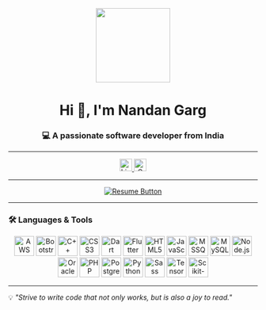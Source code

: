 <div align="center">
  <!-- Animated GIF -->
  <img height="150" src="https://media.giphy.com/media/hvRJCLFzcasrR4ia7z/giphy.gif" />
</div>

<h1 align="center">Hi 👋, I'm Nandan Garg</h1>
<h3 align="center">💻 A passionate software developer from India</h3>

---

<!-- Social Badges -->
<div align="center">
  <a href="https://www.linkedin.com/in/nandan-garg-25a1b0252/" target="_blank">
    <img src="https://img.shields.io/static/v1?message=LinkedIn&logo=linkedin&label=&color=0077B5&logoColor=white&labelColor=&style=for-the-badge" height="25" alt="LinkedIn Logo"/>
  </a>
  <a href="mailto:nandangarg.65@gmail.com" target="_blank">
    <img src="https://img.shields.io/static/v1?message=Gmail&logo=gmail&label=&color=D14836&logoColor=white&labelColor=&style=for-the-badge" height="25" alt="Gmail Logo"/>
  </a>
</div>

---

<!-- Resume Button -->
<div align="center">
  <a href="https://drive.google.com/file/d/1rDG0gdHdvm1uAA3OpXafKQgCucg3AMd8/view?usp=sharing" target="_blank">
    <img src="https://img.shields.io/badge/View%20Resume-4CAF50?style=for-the-badge&logo=adobeacrobatreader&logoColor=white" alt="Resume Button"/>
  </a>
</div>

---

<!-- Languages & Tools -->
### 🛠 Languages & Tools
<p align="center"> 
    <img src="https://cdn.jsdelivr.net/gh/devicons/devicon/icons/amazonwebservices/amazonwebservices-original-wordmark.svg" height="40" alt="AWS"/>
    <img src="https://cdn.jsdelivr.net/gh/devicons/devicon/icons/bootstrap/bootstrap-original-wordmark.svg" height="40" alt="Bootstrap"/>
    <img src="https://cdn.jsdelivr.net/gh/devicons/devicon/icons/cplusplus/cplusplus-original.svg" height="40" alt="C++"/>
    <img src="https://cdn.jsdelivr.net/gh/devicons/devicon/icons/css3/css3-original-wordmark.svg" height="40" alt="CSS3"/>
    <img src="https://cdn.jsdelivr.net/gh/devicons/devicon/icons/dart/dart-original.svg" height="40" alt="Dart"/>
    <img src="https://cdn.jsdelivr.net/gh/devicons/devicon/icons/flutter/flutter-original.svg" height="40" alt="Flutter"/>
    <img src="https://cdn.jsdelivr.net/gh/devicons/devicon/icons/html5/html5-original-wordmark.svg" height="40" alt="HTML5"/>
    <img src="https://cdn.jsdelivr.net/gh/devicons/devicon/icons/javascript/javascript-original.svg" height="40" alt="JavaScript"/>
    <img src="https://upload.wikimedia.org/wikipedia/commons/8/87/Sql_data_base_with_logo.png" height="40" alt="MSSQL"/>
    <img src="https://cdn.jsdelivr.net/gh/devicons/devicon/icons/mysql/mysql-original-wordmark.svg" height="40" alt="MySQL"/>
    <img src="https://cdn.jsdelivr.net/gh/devicons/devicon/icons/nodejs/nodejs-original-wordmark.svg" height="40" alt="Node.js"/>
    <img src="https://cdn.jsdelivr.net/gh/devicons/devicon/icons/oracle/oracle-original.svg" height="40" alt="Oracle"/>
    <img src="https://cdn.jsdelivr.net/gh/devicons/devicon/icons/php/php-original.svg" height="40" alt="PHP"/>
    <img src="https://cdn.jsdelivr.net/gh/devicons/devicon/icons/postgresql/postgresql-original-wordmark.svg" height="40" alt="PostgreSQL"/>
    <img src="https://cdn.jsdelivr.net/gh/devicons/devicon/icons/python/python-original.svg" height="40" alt="Python"/>
    <img src="https://cdn.jsdelivr.net/gh/devicons/devicon/icons/sass/sass-original.svg" height="40" alt="Sass"/>
    <img src="https://cdn.jsdelivr.net/gh/devicons/devicon/icons/tensorflow/tensorflow-original.svg" height="40" alt="TensorFlow"/>
    <a href="https://scikit-learn.org/"><img src="https://upload.wikimedia.org/wikipedia/commons/0/05/Scikit_learn_logo_small.svg" height="40" alt="Scikit-learn"/></a>
</p>

---

💡 *"Strive to write code that not only works, but is also a joy to read."*
